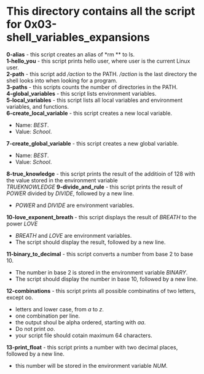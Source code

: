 # This directory contains all the script for 0x03-shell_variables_expansions

**0-alias** - this script creates an alias of *rm ** to ls.<br>
**1-hello_you** - this script prints hello user, where user is the current Linux user.<br>
**2-path** - this script add */action* to the PATH. */action* is the last directory the shell looks into when looking for a program.<br>
**3-paths** - this scripts counts the number of directories in the PATH.<br>
**4-global_variables** - this script lists environment variables.<br>
**5-local_variables** - this script lists all local variables and environment variables, and functions.<br>
**6-create_local_variable** - this script creates a new local variable.<br>
* Name: *BEST*.<br>
* Value: *School*.<br>

**7-create_global_variable** - this script creates a new global variable.<br>
* Name: *BEST*.<br>
* Value: *School*.<br>

**8-true_knowledge** - this script prints the result of the additioin of 128 with the value stored in the environment variable<br>
*TRUEKNOWLEDGE*
**9-divide_and_rule** - this script prints the result of *POWER* divided by *DIVIDE*, followed by a new line.
* *POWER* and *DIVIDE* are environment variables.<br>

**10-love_exponent_breath** - this script displays the result of *BREATH* to the power *LOVE*
* *BREATH* and *LOVE* are environment variables.<br>
* The script should display the result, followed by a new line.<br>

**11-binary_to_decimal** - this script converts a number from base 2 to base 10.<br>
* The number in base 2 is stored in the environment variable *BINARY*.<br>
* The script should display the number in base 10, followed by a new line.<br>

**12-combinations** - this script prints all possible combinatins of two letters, except oo.<br>
* letters and lower case, from *a* to *z*.<br>
* one combination per line.<br>
* the output shoul be alpha ordered, starting with *aa*.<br>
* Do not print *oo*.<br>
* your script file should  cotain maximum 64 characters.<br>

**13-print_float** - this script prints a number with two decimal places, followed by a new line.<br>
* this number will be stored  in the environment variable *NUM*.<br>

